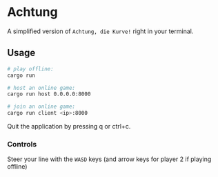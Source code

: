 # Achtung

A simplified version of `Achtung, die Kurve!` right in your terminal. 

## Usage

```bash
# play offline:
cargo run

# host an online game:
cargo run host 0.0.0.0:8000

# join an online game:
cargo run client <ip>:8000
```

Quit the application by pressing q or ctrl+c.

### Controls
Steer your line with the `WASD` keys (and arrow keys for player 2 if playing offline)

